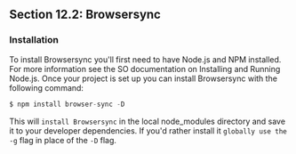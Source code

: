 ## Section 12.2: Browsersync

### Installation
To install Browsersync you'll first need to have Node.js and NPM installed. For more 
information see the SO documentation on Installing and Running Node.js.
Once your project is set up you can install Browsersync with the following command:
```js
$ npm install browser-sync -D
```
This will `install Browsersync` in the local node_modules directory and save it to 
your developer dependencies. If you'd rather install it `globally use the -g` flag in 
place of the `-D` flag.
